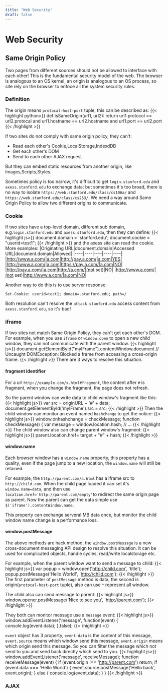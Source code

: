 ```yaml
---
title: "Web Security"
draft: false
---
```


# Web Security

## Same Origin Policy

Two pages from different sources should not be allowed to interface with each other! This is the fundamental security model of the web. The browser is analogous to an OS kernel, an origin is analogous to an OS process, so site rely on the browser to enfoce all the system security rules.

### Definition
The origin means `protocal-host-port` tuple, this can be described as:
{{< highlight python>}}
def isSameOrigin(url1, url2):
    return url1.protocol == url2.protocal and url1.hostname == url2.hostname and url1.port == url2.port
{{< /highlight >}}

If two sites do not comply with same origin policy, they can't:
  - Read each other's Cookie,LocalStorage,IndexdDB
  - Get each other's DOM
  - Send to each other AJAX request

But they can embed static resources from another origin, like Images,Scripts,Styles.

Sometimes policy is too narrow, it's difficult to get `login.stanford.edu` and `axess.stanford.edu` to exchange data; but sometimes it's too broad, there is no way to isolate `https://web.stanford.edu/class/cs106a/` and `https://web.stanford.edu/class/cs253/`. We need a way around Same Origin Policy to allow two different origins to communicate.

### Cookie
If two sites have a top-level domain, different sub domain, e.g.`login.stanford.edu` and `axess.stanford.edu`, then they can define:
{{< highlight js>}}
document.domain = 'stanford.edu';
document.cookie = "userid=test1";
{{< /highlight >}}
and the axess site can read the cookie. More examples:
|Originating URL|document.domain|Accessed URL|document.domain|Allowed|
|----|----|----|----|----|
|http://www.a.com/|a.com|http://pay.a.com/|a.com|YES|
|http://www.a.com/|a.com|https://pay.a.com/|a.com|NO|
|http://pay.a.com/|a.com|http://a.com/|(not set)|NO|
|http://www.a.com/|(not set)|http://www.a.com/|a.com|NO|

Another way to do this is to use server response:
```
Set-Cookie: userid=test1; domain=.stanford.edu; path=/
```
Both resolution can't resolve the `attack.stanford.edu` access content from `axess.stanford.edu`, so it's bad!

### iframe
If two sites not match Same Origin Policy, they can't get each other's DOM. For example, when you use `iframe` or `window.open` to open a new child window, they can not communicate with the parent window. 
{{< highlight js>}}
document.getElementById("myIFrame").contentWindow.document
// Uncaught DOMException: Blocked a frame from accessing a cross-origin frame.
{{< /highlight >}}
There are 3 ways to resolve this situation.

#### fragment identifier
For a url `http://example.com/x.html#fragment`, the content after `#` is fragment, when you change the fragment, the page does not refresh.

So the parent window can write data to child window's fragment like this:
{{< highlight js>}}
var src = originURL + '#' + data;
document.getElementById('myIFrame').src = src;
{{< /highlight >}}
Then the child window can monitor an event named `hashchange` to get the notice:
{{< highlight js>}}
window.onhashchange = checkMessage;
function checkMessage() {
  var message = window.location.hash;
  // ...
{{< /highlight >}}
The child window also can change parent window's fragment:
{{< highlight js>}}
parent.location.href= target + "#" + hash;
{{< /highlight >}}

#### window.name
Each browser window has a `window.name` property, this property has a quality, even if the page jump to a new location, the `window.name` will still be retained.

For example, the `http://parent.com/a.html` has a iframe src to `http://child.com`. When the child page loaded it can set it's `window.name=data`, and then use `location.href='http://parent.com/empty'`to redirect the same origin page as parent. Now the parent can get the data simple use `$('iframe').contentWindow.name`.

This property can exchange serveral MB data once, but monitor the child window name change is a performance loss.

#### window.postMessage
The above methods are hack method, the `window.postMessage` is a new cross-document messaging API design to resolve this situation. It can be used for complicated objects, handle cycles, read/write localstorage etc.

For example, when the parent window want to send a message to child:
{{< highlight js>}}
var popup = window.open('http://child.com', 'title');
popup.postMessage('Hello World!', 'http://child.com');
{{< /highlight >}}
The first parameter of `postMessage` method is data, the second is origin(`protocal-host-port` tuple), also can use `*` represent all window.  

The child also can send message to parent:
{{< highlight js>}}
window.opener.postMessage('Nice to see you', 'http://parent.com');
{{< /highlight >}}

They both can monitor message use a `message` event:
{{< highlight js>}}
window.addEventListener('message', function(event) {
  console.log(event.data);
},false);
{{< /highlight >}}

`event` object has 3 property, `event.data` is the content of this message, `event.source` means which window send this message, `event.origin` means which origin send this message. So you can filter the message which not send to you and send back directly which send to you.
{{< highlight js>}}
window.addEventListener('message', receiveMessage);
function receiveMessage(event) {
  if (event.origin !== 'http://parent.com') return;
  if (event.data === 'Hello World') {
      event.source.postMessage('Hello back', event.origin);
  } else {
    console.log(event.data);
  }
}
{{< /highlight >}}
### AJAX